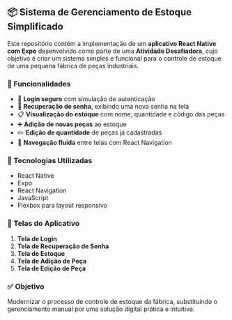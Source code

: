 ## 📦 Sistema de Gerenciamento de Estoque Simplificado

Este repositório contém a implementação de um **aplicativo React Native com Expo** desenvolvido como parte de uma **Atividade Desafiadora**, cujo objetivo é criar um sistema simples e funcional para o controle de estoque de uma pequena fábrica de peças industriais.

### 🚀 Funcionalidades

- 🔐 **Login seguro** com simulação de autenticação
- 🔄 **Recuperação de senha**, exibindo uma nova senha na tela
- 📋 **Visualização do estoque** com nome, quantidade e código das peças
- ➕ **Adição de novas peças** ao estoque
- ✏️ **Edição de quantidade** de peças já cadastradas
- 🔁 **Navegação fluida** entre telas com React Navigation

### 🧰 Tecnologias Utilizadas

- React Native
- Expo
- React Navigation
- JavaScript
- Flexbox para layout responsivo

### 📱 Telas do Aplicativo

1. **Tela de Login**  
2. **Tela de Recuperação de Senha**  
3. **Tela de Estoque**  
4. **Tela de Adição de Peça**  
5. **Tela de Edição de Peça**

### ✅ Objetivo

Modernizar o processo de controle de estoque da fábrica, substituindo o gerenciamento manual por uma solução digital prática e intuitiva.
